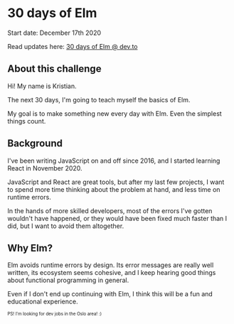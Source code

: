 # 30 days of Elm

Start date: December 17th 2020

Read updates here: [30 days of Elm @ dev.to](https://dev.to/kristianpedersen/30-days-of-elm-intro-2lo2)

## About this challenge
Hi! My name is Kristian. 

The next 30 days, I'm going to teach myself the basics of Elm.

My goal is to make something new every day with Elm. Even the simplest things count.

## Background

I've been writing JavaScript on and off since 2016, and I started learning React in November 2020.

JavaScript and React are great tools, but after my last few projects, I want to spend more time thinking about the problem at hand, and less time on runtime errors.

In the hands of more skilled developers, most of the errors I've gotten wouldn't have happened, or they would have been fixed much faster than I did, but I want to avoid them altogether.

## Why Elm?

Elm avoids runtime errors by design. Its error messages are really well written, its ecosystem seems cohesive, and I keep hearing good things about functional programming in general. 

Even if I don't end up continuing with Elm, I think this will be a fun and educational experience.

<sub><sup>PS! I'm looking for dev jobs in the Oslo area! :)</sup></sub>